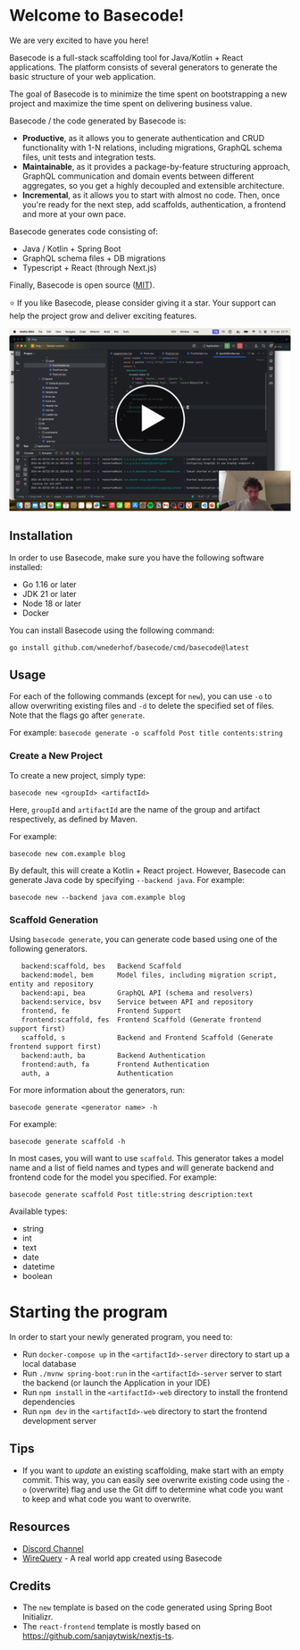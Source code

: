# Welcome to Basecode!

We are very excited to have you here!

Basecode is a full-stack scaffolding tool for Java/Kotlin + React applications. The platform consists of several
generators to generate the basic structure of your web application.

The goal of Basecode is to minimize the time spent on bootstrapping a new project and maximize the time spent on
delivering business value.

Basecode / the code generated by Basecode is:

- **Productive**, as it allows you to generate authentication and CRUD functionality with 1-N relations, including
  migrations, GraphQL schema files, unit tests and integration tests.
- **Maintainable**, as it provides a package-by-feature structuring approach, GraphQL communication and domain events
  between different aggregates, so you get a highly decoupled and extensible architecture.
- **Incremental**, as it allows you to start with almost no code. Then, once you're ready for the next step, add
  scaffolds, authentication, a frontend and more at your own pace.

Basecode generates code consisting of:

- Java / Kotlin + Spring Boot
- GraphQL schema files + DB migrations
- Typescript + React (through Next.js)

Finally, Basecode is open source ([MIT](LICENSE.md)).

⭐ If you like Basecode, please consider giving it a star. Your support can help the project grow and deliver exciting
features.

<a href="https://www.youtube.com/watch?v=rx9xL0nhot8"><img src="video-button.png"></a>

## Installation

In order to use Basecode, make sure you have the following software installed:

- Go 1.16 or later
- JDK 21 or later
- Node 18 or later
- Docker

You can install Basecode using the following command:

```shell
go install github.com/wnederhof/basecode/cmd/basecode@latest
```

## Usage

For each of the following commands (except for `new`), you can use `-o` to allow overwriting existing files and `-d` to
delete the specified set of files. Note that the flags go after `generate`.

For example: `basecode generate -o scaffold Post title contents:string`

### Create a New Project

To create a new project, simply type:

```
basecode new <groupId> <artifactId>
```

Here, `groupId` and `artifactId` are the name of the group and artifact respectively, as defined by Maven.

For example:

```
basecode new com.example blog
```

By default, this will create a Kotlin + React project. However, Basecode can generate Java code by
specifying `--backend java`. For example:

```
basecode new --backend java com.example blog
```

### Scaffold Generation

Using `basecode generate`, you can generate code based using one of the following generators.

```
   backend:scaffold, bes   Backend Scaffold
   backend:model, bem      Model files, including migration script, entity and repository
   backend:api, bea        GraphQL API (schema and resolvers)
   backend:service, bsv    Service between API and repository
   frontend, fe            Frontend Support
   frontend:scaffold, fes  Frontend Scaffold (Generate frontend support first)
   scaffold, s             Backend and Frontend Scaffold (Generate frontend support first)
   backend:auth, ba        Backend Authentication
   frontend:auth, fa       Frontend Authentication
   auth, a                 Authentication
```

For more information about the generators, run:

```
basecode generate <generator name> -h
```

For example:

```
basecode generate scaffold -h
```

In most cases, you will want to use `scaffold`. This generator takes a model name and a list of field names and types
and will generate backend and frontend code for the model you specified. For example:

```
basecode generate scaffold Post title:string description:text
```

Available types:

- string
- int
- text
- date
- datetime
- boolean

# Starting the program

In order to start your newly generated program, you need to:

- Run `docker-compose up` in the `<artifactId>-server` directory to start up a local database
- Run `./mvnw spring-boot:run` in the `<artifactId>-server` server to start the backend (or launch the Application in
  your IDE)
- Run `npm install` in the `<artifactId>-web` directory to install the frontend dependencies
- Run `npm dev` in the `<artifactId>-web` directory to start the frontend development server

## Tips

- If you want to *update* an existing scaffolding, make start with an empty commit. This way, you can easily see
  overwrite existing code using the `-o` (overwrite) flag and use the Git diff to determine what code you want to keep
  and what code you want to overwrite.

## Resources

- [Discord Channel](https://discord.gg/KgcYdpEZ)
- [WireQuery](https://github.com/wirequery/wirequery) - A real world app created using Basecode

## Credits

- The `new` template is based on the code generated using Spring Boot Initializr.
- The `react-frontend` template is mostly based on https://github.com/sanjaytwisk/nextjs-ts.
